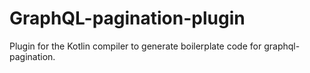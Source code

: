 # GraphQL-pagination-plugin
Plugin for the Kotlin compiler to generate boilerplate code for graphql-pagination.

